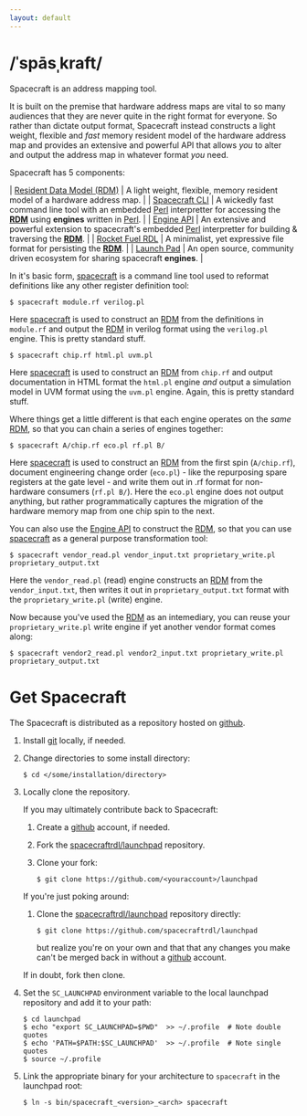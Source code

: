 ```yaml
---
layout: default
---
```


[Perl]:                     https://www.perl.org
[git]:                      https://git-scm.com
[github]:                   https://github.com
[spacecraftrdl/launchpad]:  https://github.com/fiveladdercon/launchpad 
[RDM]:                      rdm/                                          "Resident Data Model"
[spacecraft]:               cli/
[Engine API]:               api/


/ˈspāsˌkraft/
===================

Spacecraft is an address mapping tool.  

It is built on the premise that hardware address maps are vital to so many audiences that they are 
never quite in the right format for everyone. So rather than dictate output format, Spacecraft 
instead constructs a light weight, flexible and _fast_ memory resident model of the hardware 
address map and provides an extensive and powerful API that allows *you* to alter and output 
the address map in whatever format *you* need.

Spacecraft has 5 components:

| [Resident Data Model (RDM)](rdm/) | A light weight, flexible, memory resident model of a hardware address map.                                                                    |
| [Spacecraft CLI](cli/)            | A wickedly fast command line tool with an embedded [Perl][] interpretter for accessing the **[RDM][]** using **engines** written in [Perl][]. |
| [Engine API](api/)                | An extensive and powerful extension to spacecraft's embedded [Perl][] interpretter for building & traversing the **[RDM][]**.                 |
| [Rocket Fuel RDL](rdl/)           | A minimalist, yet expressive file format for persisting the **[RDM][]**.                                                                      |
| [Launch Pad](pad/)                | An open source, community driven ecosystem for sharing spacecraft **engines**.                                                                |

In it's basic form, [spacecraft][] is a command line tool used to reformat definitions 
like any other register definition tool:

```
$ spacecraft module.rf verilog.pl
```

Here [spacecraft][] is used to construct an [RDM][] from the definitions in `module.rf` and output 
the [RDM][] in verilog format using the `verilog.pl` engine.  This is pretty standard stuff.

```
$ spacecraft chip.rf html.pl uvm.pl
```

Here [spacecraft][] is used to construct an [RDM][] from `chip.rf` and output documentation in 
HTML format the `html.pl` engine _and_ output a simulation model in UVM format using the `uvm.pl` 
engine.  Again, this is pretty standard stuff.

Where things get a little different is that each engine operates on the _same_ [RDM][], so that 
you can chain a series of engines together:

```
$ spacecraft A/chip.rf eco.pl rf.pl B/
```

Here [spacecraft][] is used to construct an [RDM][] from the first spin (`A/chip.rf`), document 
engineering change order (`eco.pl`) - like the repurposing spare registers at the gate level - 
and write them out in .rf format for non-hardware consumers (`rf.pl B/`).  Here the `eco.pl` 
engine does not output anything, but rather programmatically captures the migration of the 
hardware memory map from one chip spin to the next.

You can also use the [Engine API][] to construct the [RDM][], so that you can use [spacecraft][]
as a general purpose transformation tool:

```
$ spacecraft vendor_read.pl vendor_input.txt proprietary_write.pl proprietary_output.txt
```

Here the `vendor_read.pl` (read) engine constructs an [RDM][] from the `vendor_input.txt`, 
then writes it out in `proprietary_output.txt` format with the `proprietary_write.pl` 
(write) engine.

Now because you've used the [RDM][] as an intemediary, you can reuse your `proprietary_write.pl`
write engine if yet another vendor format comes along:

```
$ spacecraft vendor2_read.pl vendor2_input.txt proprietary_write.pl proprietary_output.txt
```



Get Spacecraft
==============

The Spacecraft is distributed as a repository hosted on [github][].

1. Install [git][] locally, if needed.

2. Change directories to some install directory:

   ```
   $ cd </some/installation/directory>
   ```

3. Locally clone the repository.

   If you may ultimately contribute back to Spacecraft:

   1.  Create a [github][] account, if needed.

   2.  Fork the [spacecraftrdl/launchpad][] repository.

   3.  Clone your fork:

	   ```
	   $ git clone https://github.com/<youraccount>/launchpad
	   ```

   If you're just poking around: 

   1.  Clone the [spacecraftrdl/launchpad][] repository directly:

	   ```
	   $ git clone https://github.com/spacecraftrdl/launchpad
	   ```

	   but realize you're on your own and that that any changes you make 
	   can't be merged back in without a [github][] account.

   If in doubt, fork then clone.

4. Set the `SC_LAUNCHPAD` environment variable to the local launchpad repository 
   and add it to your path:

   ```
   $ cd launchpad
   $ echo "export SC_LAUNCHPAD=$PWD"  >> ~/.profile  # Note double quotes
   $ echo 'PATH=$PATH:$SC_LAUNCHPAD'  >> ~/.profile  # Note single quotes
   $ source ~/.profile
   ```

5. Link the appropriate binary for your architecture to `spacecraft` in the launchpad root:

   ```
   $ ln -s bin/spacecraft_<version>_<arch> spacecraft
   ```
